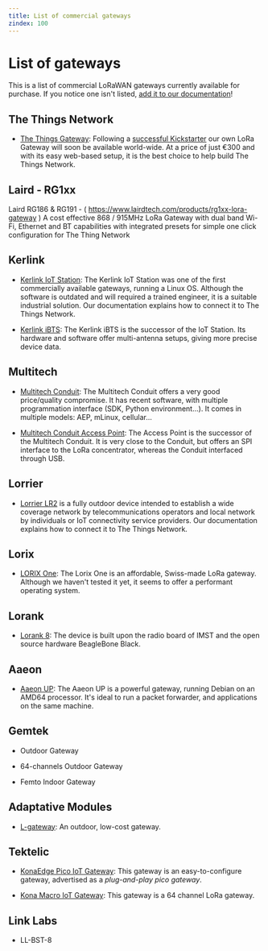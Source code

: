 ```yaml
---
title: List of commercial gateways
zindex: 100
---
```


# List of gateways

This is a list of commercial LoRaWAN gateways currently available for purchase. If you notice one isn't listed, [add it to our documentation](https://github.com/TheThingsNetwork/docs/edit/master/_content/gateways/start/list.md)!

## The Things Network

+ [The Things Gateway](../gateway): Following a [successful Kickstarter](https://www.kickstarter.com/projects/419277966/the-things-network) our own LoRa Gateway will soon be available world-wide. At a price of just €300 and with its easy web-based setup, it is the best choice to help build The Things Network.

## Laird - RG1xx

Laird RG186 & RG191 - ( https://www.lairdtech.com/products/rg1xx-lora-gateway ) A cost effective 868 / 915MHz LoRa Gateway with dual band Wi-Fi, Ethernet and BT capabilities with integrated presets for simple one click configuration for The Thing Network

## Kerlink

+ [Kerlink IoT Station](../kerlink): The Kerlink IoT Station was one of the first commercially available gateways, running a Linux OS. Although the software is outdated and will required a trained engineer, it is a suitable industrial solution. Our documentation explains how to connect it to The Things Network.

+ [Kerlink iBTS](http://www.kerlink.com/en/products/lora-iot-station-2/wirnet-ibts): The Kerlink iBTS is the successor of the IoT Station. Its hardware and software offer multi-antenna setups, giving more precise device data.

## Multitech

+ [Multitech Conduit](../multitech): The Multitech Conduit offers a very good price/quality compromise. It has recent software, with multiple programmation interface (SDK, Python environment...). It comes in multiple models: AEP, mLinux, cellular...

+ [Multitech Conduit Access Point](http://www.multitech.net/developer/products/multiconnect-conduit-access-point/): The Access Point is the successor of the Multitech Conduit. It is very close to the Conduit, but offers an SPI interface to the LoRa concentrator, whereas the Conduit interfaced through USB.

## Lorrier

+ [Lorrier LR2](../lorrier) is a fully outdoor device intended to establish a wide coverage network by telecommunications operators and local network by individuals or IoT connectivity service providers. Our documentation explains how to connect it to The Things Network.

## Lorix

+ [LORIX One](http://lorixone.io): The Lorix One is an affordable, Swiss-made LoRa gateway. Although we haven't tested it yet, it seems to offer a performant operating system.

## Lorank

+ [Lorank 8](https://webshop.ideetron.nl/LORANK-8): The device is built upon the radio board of IMST and the open source hardware BeagleBone Black.

## Aaeon

+ [Aaeon UP](http://www.aaeon.com/en/p/intel-lora-gateway-system-server): The Aaeon UP is a powerful gateway, running Debian on an AMD64 processor. It's ideal to run a packet forwarder, and applications on the same machine.

## Gemtek

+ Outdoor Gateway

+ 64-channels Outdoor Gateway

+ Femto Indoor Gateway

## Adaptative Modules

+ [L-gateway](http://www.adaptivemodules.com/assets/LoRa/L-Gateway-LoRa-Base-Station-Datasheet.pdf): An outdoor, low-cost gateway.

## Tektelic

+ [KonaEdge Pico IoT Gateway](http://www.tektelic.com/konaedge-pico-iot-gateway-spec-sheet/): This gateway is an easy-to-configure gateway, advertised as a *plug-and-play pico gateway*.

+ [Kona Macro IoT Gateway](http://www.tektelic.com/kona-macro-iot-gateway-spec-sheet/): This gateway is a 64 channel LoRa gateway.

## Link Labs

+ LL-BST-8
